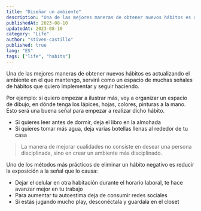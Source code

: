 ```yaml
---
title: "Diseñar un ambiente"
description: "Una de las mejores maneras de obtener nuevos hábitos es actualizando el ambiente en el que mantengo"
publishedAt: 2023-08-10
updatedAt: 2023-08-10
category: "Life"
author: "stiven-castillo"
published: true
lang: "ES"
tags: ["life", "habits"]
---
```


Una de las mejores maneras de obtener nuevos hábitos es actualizando el ambiente en el que mantengo, servirá como un espacio de muchas señales de hábitos que quiero implementar y seguir haciendo.

Por ejemplo: si quiero empezar a ilustrar más, voy a organizar un espacio de dibujo, en dónde tenga los lápices, hojas, colores, pinturas a la mano. Esto será una buena señal para empezar a realizar dicho hábito.

-   Si quieres leer antes de dormir, deja el libro en la almohada
-   Si quieres tomar más agua, deja varias botellas llenas al rededor de tu casa

> La manera de mejorar cualidades no consiste en desear una persona disciplinada, sino en crear un ambiente más disciplinado.

Uno de los métodos más prácticos de eliminar un hábito negativo es reducir la exposición a la señal que lo causa:

-   Dejar el celular en otra habitación durante el horario laboral, te hace avanzar mejor en tu trabajo
-   Para aumentar tu autoestima deja de consumir redes sociales
-   Si estás jugando mucho play, desconéctala y guardala en el closet